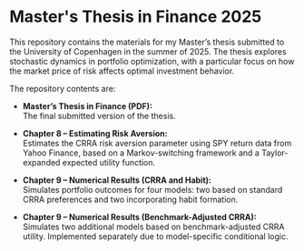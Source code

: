 # Master's Thesis in Finance 2025
This repository contains the materials for my Master’s thesis submitted to the University of Copenhagen in the summer of 2025. The thesis explores stochastic dynamics in portfolio optimization, with a particular focus on how the market price of risk affects optimal investment behavior.

The repository contents are:

- **Master’s Thesis in Finance (PDF):**  
  The final submitted version of the thesis.

- **Chapter 8 – Estimating Risk Aversion:**  
  Estimates the CRRA risk aversion parameter using SPY return data from Yahoo Finance, based on a Markov-switching framework and a Taylor-expanded expected utility function.

- **Chapter 9 – Numerical Results (CRRA and Habit):**  
  Simulates portfolio outcomes for four models: two based on standard CRRA preferences and two incorporating habit formation.

- **Chapter 9 – Numerical Results (Benchmark-Adjusted CRRA):**  
  Simulates two additional models based on benchmark-adjusted CRRA utility. Implemented separately due to model-specific conditional logic.

